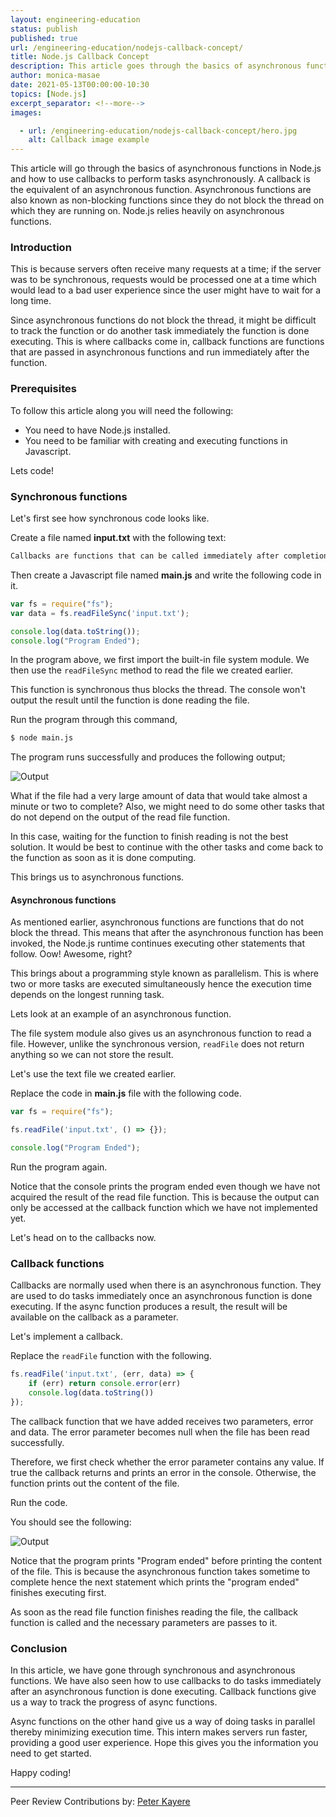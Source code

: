 ```yaml
---
layout: engineering-education
status: publish
published: true
url: /engineering-education/nodejs-callback-concept/
title: Node.js Callback Concept
description: This article goes through the basics of asynchronous functions in node.js and how to use callbacks to perform tasks asynchronously. Callbacks are functions that are executed immediately an asynchronous function is done executing. 
author: monica-masae
date: 2021-05-13T00:00:00-10:30
topics: [Node.js]
excerpt_separator: <!--more-->
images:

  - url: /engineering-education/nodejs-callback-concept/hero.jpg
    alt: Callback image example
---
```

This article will go through the basics of asynchronous functions in Node.js and how to use callbacks to perform tasks asynchronously. A callback is the equivalent of an asynchronous function. Asynchronous functions are also known as non-blocking functions since they do not block the thread on which they are running on. Node.js relies heavily on asynchronous functions.
<!--more-->
### Introduction
This is because servers often receive many requests at a time; if the server was to be synchronous, requests would be processed one at a time which would lead to a bad user experience since the user might have to wait for a long time.

Since asynchronous functions do not block the thread, it might be difficult to track the function or do another task immediately the function is done executing. This is where callbacks come in, callback functions are functions that are passed in asynchronous functions and run immediately after the function. 

### Prerequisites
To follow this article along you will need the following:
- You need to have Node.js installed.
- You need to be familiar with creating and executing functions in Javascript.

Lets code!

### Synchronous functions
Let's first see how synchronous code looks like.

Create a file named **input.txt** with the following text:

```bash
Callbacks are functions that can be called immediately after completion of a task.
```

Then create a Javascript file named **main.js** and write the following code in it. 

```Javascript
var fs = require("fs");
var data = fs.readFileSync('input.txt');

console.log(data.toString());
console.log("Program Ended");
```

In the program above, we first import the built-in file system module. We then use the `readFileSync` method to read the file we created earlier. 

This function is synchronous thus blocks the thread. The console won't output the result until the function is done reading the file.

Run the program through this command,

```bash
$ node main.js
```

The program runs successfully and produces the following output;

![Output](/engineering-education/nodejs-callback-concept/output1.PNG)

What if the file had a very large amount of data that would take almost a minute or two to complete? Also, we might need to do some other tasks that do not depend on the output of the read file function. 

In this case, waiting for the function to finish reading is not the best solution. It would be best to continue with the other tasks and come back to the function as soon as it is done computing. 

This brings us to asynchronous functions.

#### Asynchronous functions
As mentioned earlier, asynchronous functions are functions that do not block the thread. This means that after the asynchronous function has been invoked, the Node.js runtime continues executing other statements that follow. Oow! Awesome, right? 

This brings about a programming style known as parallelism. This is where two or more tasks are executed simultaneously hence the execution time depends on the longest running task.

Lets look at an example of an asynchronous function.

The file system module also gives us an asynchronous function to read a file. However, unlike the synchronous version, `readFile` does not return anything so we can not store the result.

Let's use the text file we created earlier.

Replace the code in **main.js** file with the following code.

```Javascript
var fs = require("fs");

fs.readFile('input.txt', () => {});

console.log("Program Ended");
```

Run the program again.

Notice that the console prints the program ended even though we have not acquired the result of the read file function. This is because the output can only be accessed at the callback function which we have not implemented yet.

Let's head on to the callbacks now.

### Callback functions
Callbacks are normally used when there is an asynchronous function. They are used to do tasks immediately once an asynchronous function is done executing. If the async function produces a result, the result will be available on the callback as a parameter.

Let's implement a callback.

Replace the `readFile` function with the following.

```Javascript
fs.readFile('input.txt', (err, data) => {
	if (err) return console.error(err)
	console.log(data.toString())
});
```

The callback function that we have added receives two parameters, error and data. The error parameter becomes null when the file has been read successfully. 

Therefore, we first check whether the error parameter contains any value. If true the callback returns and prints an error in the console. Otherwise, the function prints out the content of the file.

Run the code. 

You should see the following:

![Output](/engineering-education/nodejs-callback-concept/output2.PNG)

Notice that the program prints "Program ended" before printing the content of the file. This is because the asynchronous function takes sometime to complete hence the next statement which prints the "program ended" finishes executing first. 

As soon as the read file function finishes reading the file, the callback function is called and the necessary parameters are passes to it.

### Conclusion
In this article, we have gone through synchronous and asynchronous functions. We have also seen how to use callbacks to do tasks immediately after an asynchronous function is done executing. Callback functions give us a way to track the progress of async functions. 

Async functions on the other hand give us a way of doing tasks in parallel thereby minimizing execution time. This intern makes servers run faster, providing a good user experience. Hope this gives you the information you need to get started.

Happy coding!

---
Peer Review Contributions by: [Peter Kayere](/engineering-education/authors/peter-kayere/)
